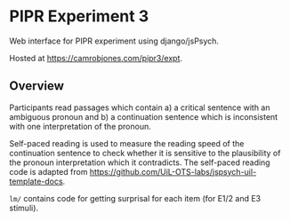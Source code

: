 
# PIPR Experiment 3

Web interface for PIPR experiment using django/jsPsych.

Hosted at https://camrobjones.com/pipr3/expt.

## Overview

Participants read passages which contain a) a critical sentence with an
ambiguous pronoun and b) a continuation sentence which is inconsistent
with one interpretation of the pronoun.

Self-paced reading is used to measure the reading speed of the continuation
sentence to check whether it is sensitive to the plausibility of the
pronoun interpretation which it contradicts. The self-paced reading
code is adapted from https://github.com/UiL-OTS-labs/jspsych-uil-template-docs.

`lm/` contains code for getting surprisal for each item (for E1/2 and E3 stimuli).